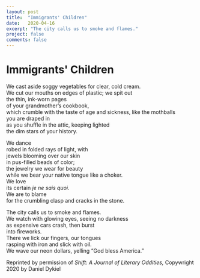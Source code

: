 ```yaml
---
layout: post
title:  "Immigrants' Children"
date:   2020-04-16
excerpt: "The city calls us to smoke and flames."
project: false
comments: false
---
```


# Immigrants' Children  

We cast aside soggy vegetables for clear, cold cream.  
We cut our mouths on edges of plastic; we spit out  
the thin, ink-worn pages  
of your grandmother’s cookbook,  
which crumble with the taste 
of age and sickness, like the mothballs  
you are draped in  
as you shuffle in the attic, keeping lighted  
the dim stars of your history.  

We dance  
robed in folded rays of light, with  
jewels blooming over our skin   
in pus-filled beads of color;  
the jewelry we wear for beauty  
while we bear your native tongue like a choker.  
We love  
its certain *je ne sais quoi.*  
We are to blame  
for the crumbling clasp and cracks in the stone.  

The city calls us to smoke and flames.  
We watch with glowing eyes, seeing no darkness  
as expensive cars crash, then burst  
into fireworks.  
There we lick our fingers, our tongues  
rasping with iron and slick with oil.  
We wave our neon dollars, yelling “God bless America.”  

Reprinted by permission of *Shift: A Journal of Literary Oddities,* Copywright 2020 by Daniel Dykiel
